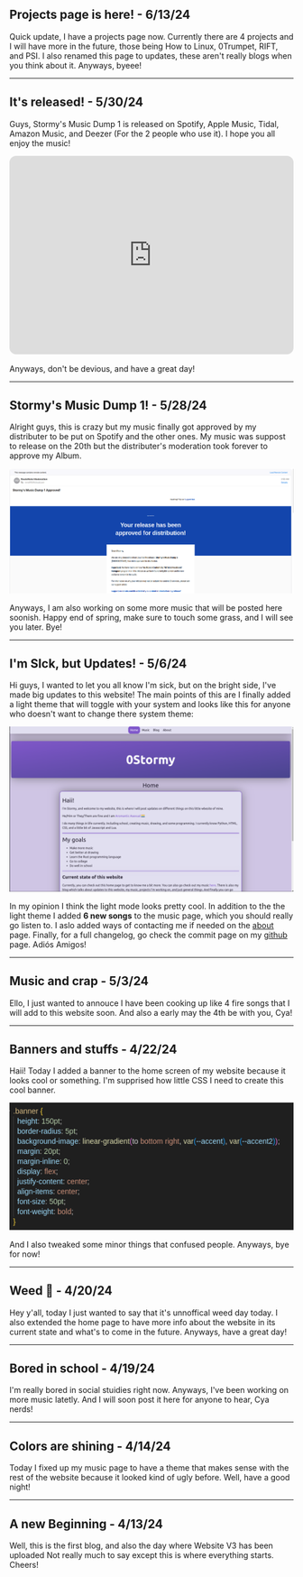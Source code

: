 ## Projects page is here! - 6/13/24

Quick update, I have a projects page now. Currently there are 4 projects and I will have more in the future, those being How to Linux, 0Trumpet, RIFT, and PSI. I also renamed this page to updates, these aren't really blogs when you think about it. Anyways, byeee!

<hr>

## It's released! - 5/30/24

Guys, Stormy's Music Dump 1 is released on Spotify, Apple Music, Tidal, Amazon Music, and Deezer (For the 2 people who use it). I hope you all enjoy the music!

<iframe style="border-radius:12px" src="https://open.spotify.com/embed/album/5C4p8nWI1p52RZKpYqf2kk?utm_source=generator" width="100%" height="352" frameBorder="0" allowfullscreen="" allow="autoplay; clipboard-write; encrypted-media; fullscreen; picture-in-picture" loading="lazy"></iframe>

Anyways, don't be devious, and have a great day!

<hr>

## Stormy's Music Dump 1! - 5/28/24
Alright guys, this is crazy but my music finally got approved by my distributer to be put on Spotify and the other ones. My music was suppost to release on the 20th but the distributer's moderation took forever to approve my Album.

<img src="assets/markdown/blog/52824/Approved.png">

Anyways, I am also working on some more music that will be posted here soonish. Happy end of spring, make sure to touch some grass, and I will see you later. Bye!

<hr>

## I'm SIck, but Updates! - 5/6/24
Hi guys, I wanted to let you all know I'm sick, but on the bright side, I've made big updates to this website! The main points of this are I finally added a light theme that will toggle with your system and looks like this for anyone who doesn't want to change there system theme:

<img src="assets/markdown/blog/50624/lightTheme.png">

In my opinion I think the light mode looks pretty cool. In addition to the the light theme I added **6 new songs** to the music page, which you should really go listen to. I aslo added ways of contacting me if needed on the <a href="about.html">about</a> page. Finally, for a full changelog, go check the commit page on my <a href="https://github.com/0hStormy/0hStormy.github.io/commits/main/">github</a> page. Adiós Amigos!

<hr>

## Music and crap - 5/3/24
Ello, I just wanted to annouce I have been cooking up like 4 fire songs that I will add to this website soon. And also a early may the 4th be with you, Cya!

<hr>

## Banners and stuffs - 4/22/24
Haii! Today I added a banner to the home screen of my website because it looks cool or something. I'm supprised how little CSS I need to create this cool banner.

<img src="assets/markdown/blog/42224/averagecss.png">

And I also tweaked some minor things that confused people. Anyways, bye for now!

<hr>

## Weed 🤤 - 4/20/24
Hey y'all, today I just wanted to say that it's unnoffical weed day today. I also extended the home page to have more info about the website in its current state and what's to come in the future. Anyways, have a great day!

<hr>

## Bored in school - 4/19/24
I'm really bored in social stuidies right now. Anyways, I've been working on more music latetly. And I will soon post it here for anyone to hear, Cya nerds!

<hr>

## Colors are shining - 4/14/24
Today I fixed up my music page to have a theme that makes sense with the rest of the website because it looked kind of ugly before. Well, have a good night!

<hr>

## A new Beginning - 4/13/24
Well, this is the first blog, and also the day where Website V3 has been uploaded Not really much to say except this is where everything starts. Cheers!
